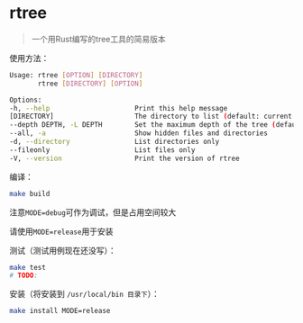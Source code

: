 # rtree

> 一个用Rust编写的tree工具的简易版本

使用方法：

```bash
Usage: rtree [OPTION] [DIRECTORY]
       rtree [DIRECTORY] [OPTION]

Options:
-h, --help                     Print this help message
[DIRECTORY]                    The directory to list (default: current directory)
--depth DEPTH, -L DEPTH        Set the maximum depth of the tree (default: 0)
--all, -a                      Show hidden files and directories
-d, --directory                List directories only
--fileonly                     List files only
-V, --version                  Print the version of rtree
```

编译：

```bash
make build 
```

注意`MODE=debug`可作为调试，但是占用空间较大

请使用`MODE=release`用于安装

测试（测试用例现在还没写）：

```bash
make test
# TODO:
```

安装（将安装到 `/usr/local/bin 目录下`）：

```bash
make install MODE=release
```
